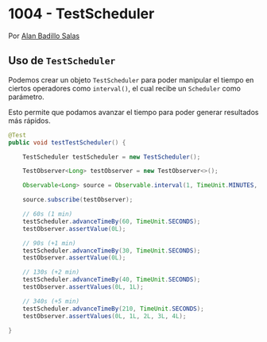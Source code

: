 # 1004 - TestScheduler

Por [Alan Badillo Salas](https://www.nomadacode.com)

## Uso de `TestScheduler`

Podemos crear un objeto `TestScheduler` para poder manipular el tiempo en ciertos operadores como `interval()`, el cual recibe un `Scheduler` como parámetro.

Esto permite que podamos avanzar el tiempo para poder generar resultados más rápidos.

```java
@Test
public void testTestScheduler() {

    TestScheduler testScheduler = new TestScheduler();

    TestObserver<Long> testObserver = new TestObserver<>();

    Observable<Long> source = Observable.interval(1, TimeUnit.MINUTES, testScheduler);

    source.subscribe(testObserver);

    // 60s (1 min)
    testScheduler.advanceTimeBy(60, TimeUnit.SECONDS);
    testObserver.assertValue(0L);

    // 90s (+1 min)
    testScheduler.advanceTimeBy(30, TimeUnit.SECONDS);
    testObserver.assertValue(0L);

    // 130s (+2 min)
    testScheduler.advanceTimeBy(40, TimeUnit.SECONDS);
    testObserver.assertValues(0L, 1L);

    // 340s (+5 min)
    testScheduler.advanceTimeBy(210, TimeUnit.SECONDS);
    testObserver.assertValues(0L, 1L, 2L, 3L, 4L);

}
```

